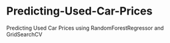 # Predicting-Used-Car-Prices
Predicting Used Car Prices using RandomForestRegressor and GridSearchCV
